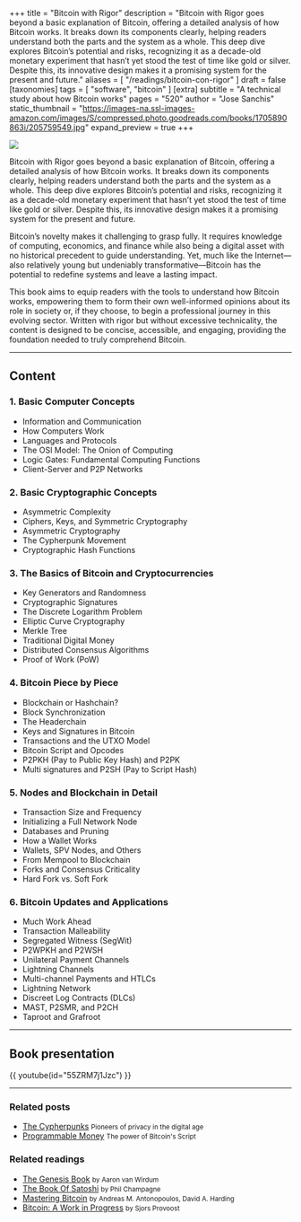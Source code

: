 +++
title = "Bitcoin with Rigor"
description = "Bitcoin with Rigor goes beyond a basic explanation of Bitcoin, offering a detailed analysis of how Bitcoin works. It breaks down its components clearly, helping readers understand both the parts and the system as a whole. This deep dive explores Bitcoin’s potential and risks, recognizing it as a decade-old monetary experiment that hasn’t yet stood the test of time like gold or silver. Despite this, its innovative design makes it a promising system for the present and future."
aliases = [ "/readings/bitcoin-con-rigor" ]
draft = false
[taxonomies]
tags = [ "software", "bitcoin" ]
[extra]
subtitle = "A technical study about how Bitcoin works"
pages = "520"
author = "Jose Sanchis"
static_thumbnail = "https://images-na.ssl-images-amazon.com/images/S/compressed.photo.goodreads.com/books/1705890863i/205759549.jpg"
expand_preview = true
+++

<img border="0" src="https://images-na.ssl-images-amazon.com/images/S/compressed.photo.goodreads.com/books/1705890863i/205759549.jpg" >

Bitcoin with Rigor goes beyond a basic explanation of Bitcoin, offering a detailed analysis of how Bitcoin works. It breaks down its components clearly, helping readers understand both the parts and the system as a whole. This deep dive explores Bitcoin’s potential and risks, recognizing it as a decade-old monetary experiment that hasn’t yet stood the test of time like gold or silver. Despite this, its innovative design makes it a promising system for the present and future.

<!-- more -->

Bitcoin’s novelty makes it challenging to grasp fully. It requires knowledge of computing, economics, and finance while also being a digital asset with no historical precedent to guide understanding. Yet, much like the Internet—also relatively young but undeniably transformative—Bitcoin has the potential to redefine systems and leave a lasting impact.

This book aims to equip readers with the tools to understand how Bitcoin works, empowering them to form their own well-informed opinions about its role in society or, if they choose, to begin a professional journey in this evolving sector. Written with rigor but without excessive technicality, the content is designed to be concise, accessible, and engaging, providing the foundation needed to truly comprehend Bitcoin.

---

## Content

### 1. Basic Computer Concepts

- Information and Communication
- How Computers Work
- Languages and Protocols
- The OSI Model: The Onion of Computing
- Logic Gates: Fundamental Computing Functions
- Client-Server and P2P Networks

### 2. Basic Cryptographic Concepts

- Asymmetric Complexity
- Ciphers, Keys, and Symmetric Cryptography
- Asymmetric Cryptography
- The Cypherpunk Movement
- Cryptographic Hash Functions

### 3. The Basics of Bitcoin and Cryptocurrencies

- Key Generators and Randomness
- Cryptographic Signatures
- The Discrete Logarithm Problem
- Elliptic Curve Cryptography
- Merkle Tree
- Traditional Digital Money
- Distributed Consensus Algorithms
- Proof of Work (PoW)

### 4. Bitcoin Piece by Piece

- Blockchain or Hashchain?
- Block Synchronization
- The Headerchain
- Keys and Signatures in Bitcoin
- Transactions and the UTXO Model
- Bitcoin Script and Opcodes
- P2PKH (Pay to Public Key Hash) and P2PK
- Multi signatures and P2SH (Pay to Script Hash)

### 5. Nodes and Blockchain in Detail

- Transaction Size and Frequency
- Initializing a Full Network Node
- Databases and Pruning
- How a Wallet Works
- Wallets, SPV Nodes, and Others
- From Mempool to Blockchain
- Forks and Consensus Criticality
- Hard Fork vs. Soft Fork

### 6. Bitcoin Updates and Applications

- Much Work Ahead
- Transaction Malleability
- Segregated Witness (SegWit)
- P2WPKH and P2WSH
- Unilateral Payment Channels
- Lightning Channels
- Multi-channel Payments and HTLCs
- Lightning Network
- Discreet Log Contracts (DLCs)
- MAST, P2SMR, and P2CH
- Taproot and Grafroot

---

## Book presentation

{{ youtube(id="55ZRM7j1Jzc") }}

---

### Related posts

- [The Cypherpunks](/blog/the-cypherpunks) <small>Pioneers of privacy in the digital age</small>
- [Programmable Money](/blog/programmable-money) <small>The power of Bitcoin's Script</small>

### Related readings

- [The Genesis Book](/readings/the-genesis-book/) <small>by Aaron van Wirdum</small>
- [The Book Of Satoshi](/readings/the-book-of-satoshi/) <small>by Phil Champagne</small>
- [Mastering Bitcoin](/readings/mastering-bitcoin/) <small>by Andreas M. Antonopoulos, David A. Harding</small>
- [Bitcoin: A Work in Progress](/readings/bitcoin-wip/) <small>by Sjors Provoost</small>
